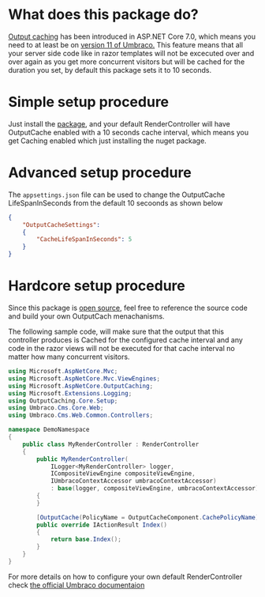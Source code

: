 # What does this package do?
[Output caching](https://learn.microsoft.com/en-us/aspnet/core/performance/caching/overview?view=aspnetcore-7.0#output-caching) has been introduced in ASP.NET Core 7.0, which means you need to at least be on [version 11 of Umbraco.](https://our.umbraco.com/download/releases/1110)
This feature means that all your server side code like in razor templates will not be excecuted over and over again as you get more concurrent visitors but will be cached for the duration you set, by default this package sets it to 10 seconds.

# Simple setup procedure

Just install the [package](https://www.nuget.org/packages/UmbracoOutputCache), and your default RenderController will have OutputCache enabled with a 10 seconds cache interval, which means you get Caching enabled which just installing the nuget package.

# Advanced setup procedure
The `appsettings.json` file can be used to change the OutputCache LifeSpanInSeconds from the default 10 secoonds as shown below
```json
{
	"OutputCacheSettings":
	{
		"CacheLifeSpanInSeconds": 5
	}
}
```

# Hardcore setup procedure
Since this package is [open source](https://github.com/prmeyn/UmbracoOutputCache), feel free to reference the source code and build your own OutputCach menachanisms. 

The following sample code, will make sure that the output that this controller produces is Cached for the configured cache interval  and any code in the razor views will not be executed for that cache interval no matter how many concurrent visitors.
```csharp
using Microsoft.AspNetCore.Mvc;
using Microsoft.AspNetCore.Mvc.ViewEngines;
using Microsoft.AspNetCore.OutputCaching;
using Microsoft.Extensions.Logging;
using OutputCaching.Core.Setup;
using Umbraco.Cms.Core.Web;
using Umbraco.Cms.Web.Common.Controllers;

namespace DemoNamespace
{
	public class MyRenderController : RenderController
	{
		public MyRenderController(
			ILogger<MyRenderController> logger,
			ICompositeViewEngine compositeViewEngine,
			IUmbracoContextAccessor umbracoContextAccessor)
			: base(logger, compositeViewEngine, umbracoContextAccessor)
		{
		}

		[OutputCache(PolicyName = OutputCacheComponent.CachePolicyName)]
		public override IActionResult Index()
		{
			return base.Index();
		}
	}
}

```
For more details on how to configure your own default RenderController check [the official Umbraco documentaion](https://docs.umbraco.com/umbraco-cms/implementation/default-routing/controller-selection#change-the-default-controllers)